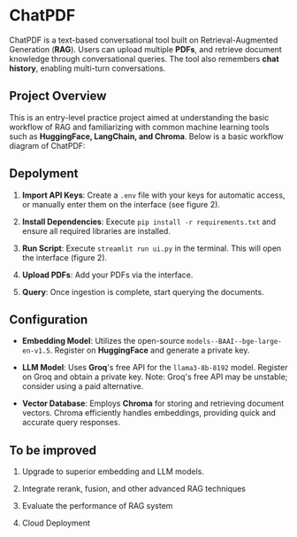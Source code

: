 # ChatPDF

ChatPDF is a text-based conversational tool built on Retrieval-Augmented Generation (**RAG**). Users can upload multiple **PDFs**, and retrieve document knowledge through conversational queries. The tool also remembers **chat history**, enabling multi-turn conversations.

## Project Overview

This is an entry-level practice project aimed at understanding the basic workflow of RAG and familiarizing with common machine learning tools such as **HuggingFace, LangChain, and Chroma**. Below is a basic workflow diagram of ChatPDF:

<Insert workflow diagram here>

## Depolyment

1. **Import API Keys**: Create a `.env` file with your keys for automatic access, or manually enter them on the interface (see figure 2).

2. **Install Dependencies**: Execute `pip install -r requirements.txt` and ensure all required libraries are installed.

3. **Run Script**: Execute `streamlit run ui.py` in the terminal. This will open the interface (figure 2).

4. **Upload PDFs**: Add your PDFs via the interface.

5. **Query**: Once ingestion is complete, start querying the documents.

## Configuration

- **Embedding Model**: Utilizes the open-source `models--BAAI--bge-large-en-v1.5`. Register on **HuggingFace** and generate a private key.

- **LLM Model**: Uses **Groq**'s free API for the `llama3-8b-8192` model. Register on Groq and obtain a private key. Note: Groq's free API may be unstable; consider using a paid alternative.

- **Vector Database**: Employs **Chroma** for storing and retrieving document vectors. Chroma efficiently handles embeddings, providing quick and accurate query responses.

## To be improved

1. Upgrade to superior embedding and LLM models.

2. Integrate rerank, fusion, and other advanced RAG techniques

3. Evaluate the performance of RAG system

4. Cloud Deployment
